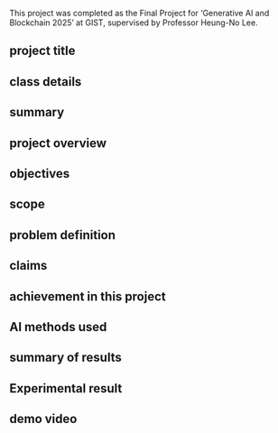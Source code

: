 This project was completed as the Final Project for ‘Generative AI and Blockchain 2025’ at GIST, supervised by Professor Heung-No Lee.

## project title

## class details

## summary

## project overview

## objectives

## scope

## problem definition

## claims

## achievement in this project

## AI methods used

## summary of results

## Experimental result

## demo video
